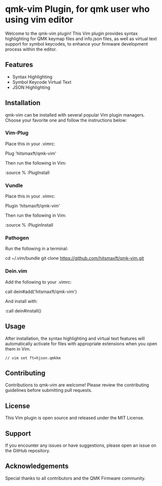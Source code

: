 # qmk-vim Plugin, for qmk user who using vim editor

Welcome to the qmk-vim plugin! This Vim plugin provides syntax highlighting for QMK keymap files and info.json files, as well as virtual text support for symbol keycodes, to enhance your firmware development process within the editor.

## Features

- Syntax Highlighting
- Symbol Keycode Virtual Text
- JSON Highlighting

## Installation

qmk-vim can be installed with several popular Vim plugin managers. Choose your favorite one and follow the instructions below:

### Vim-Plug

Place this in your .vimrc:

Plug 'hitsmaxft/qmk-vim'

Then run the following in Vim:

:source %
:PlugInstall

### Vundle

Place this in your .vimrc:

Plugin 'hitsmaxft/qmk-vim'

Then run the following in Vim:

:source %
:PluginInstall

### Pathogen

Run the following in a terminal:

cd ~/.vim/bundle
git clone https://github.com/hitsmaxft/qmk-vim.git

### Dein.vim

Add the following to your .vimrc:

call dein#add('hitsmaxft/qmk-vim')

And install with:

:call dein#install()

## Usage

After installation, the syntax highlighting and virtual text features will automatically activate for files with appropriate extensions when you open them in Vim.

```vim
// vim set ft=hjson.qmkkm
```


## Contributing

Contributions to qmk-vim are welcome! Please review the contributing guidelines before submitting pull requests.

## License

This Vim plugin is open source and released under the MIT License.

## Support

If you encounter any issues or have suggestions, please open an issue on the GitHub repository.

## Acknowledgements

Special thanks to all contributors and the QMK Firmware community.
